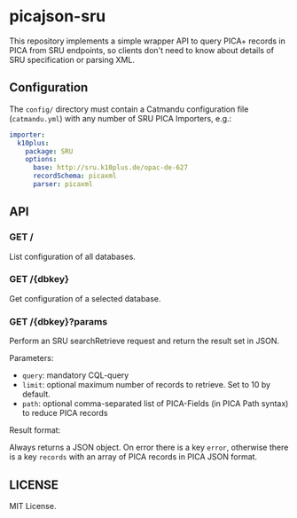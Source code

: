 # picajson-sru

This repository implements a simple wrapper API to query PICA+ records in PICA from SRU endpoints, so clients don't need to know about details of SRU specification or parsing XML.

## Configuration

The `config/` directory must contain a Catmandu configuration file (`catmandu.yml`) with any number of SRU PICA Importers, e.g.:

~~~yaml
importer:
  k10plus:
    package: SRU
    options:
      base: http://sru.k10plus.de/opac-de-627
      recordSchema: picaxml
      parser: picaxml
~~~ 

## API

### GET /

List configuration of all databases.

### GET /{dbkey}

Get configuration of a selected database.

### GET /{dbkey}?params

Perform an SRU searchRetrieve request and return the result set in JSON.

Parameters:

* `query`: mandatory CQL-query
* `limit`: optional maximum number of records to retrieve. Set to 10 by default.
* `path`: optional comma-separated list of PICA-Fields (in PICA Path syntax) to reduce PICA records

Result format:

Always returns a JSON object. On error there is a key `error`, otherwise there is a key `records` with
an array of PICA records in PICA JSON format.

## LICENSE

MIT License.
